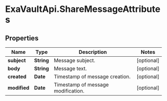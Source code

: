 # ExaVaultApi.ShareMessageAttributes

## Properties
Name | Type | Description | Notes
------------ | ------------- | ------------- | -------------
**subject** | **String** | Message subject. | [optional] 
**body** | **String** | Message text. | [optional] 
**created** | **Date** | Timestamp of message creation. | [optional] 
**modified** | **Date** | Timestamp of message modification. | [optional] 

